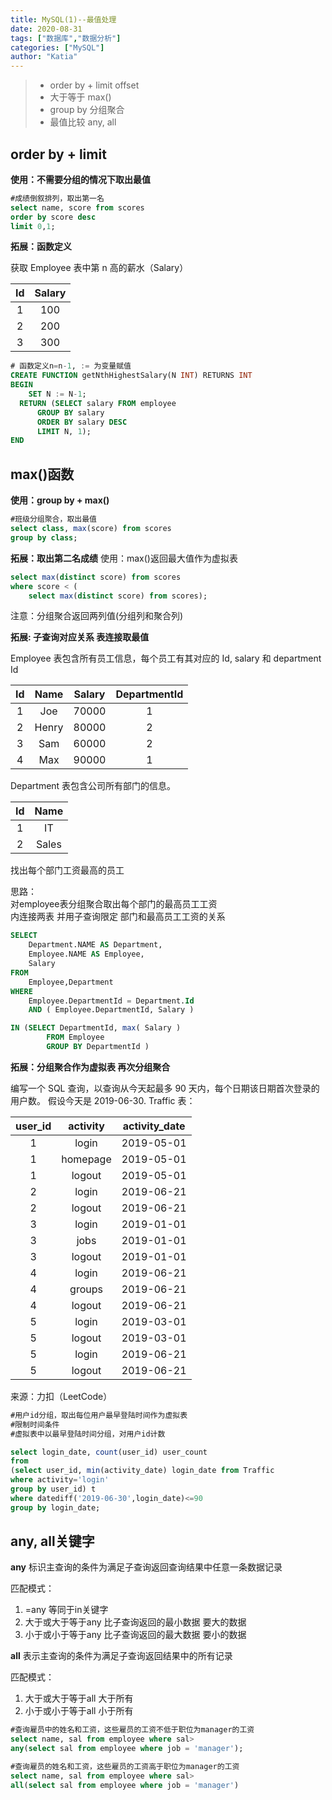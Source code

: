 ```yaml
---
title: MySQL(1)--最值处理
date: 2020-08-31
tags: ["数据库","数据分析"]
categories: ["MySQL"]
author: "Katia"
---
```


> * order by + limit offset
> * 大于等于 max()
> * group by 分组聚合
> * 最值比较 any, all

<!--more-->


## order by + limit 

**使用：不需要分组的情况下取出最值**
```sql
#成绩倒叙排列，取出第一名
select name, score from scores
order by score desc
limit 0,1;
```

**拓展：函数定义**

获取 Employee 表中第 n 高的薪水（Salary）

| <center>Id</center> | <center>Salary </center>|
| :-----: | :-----:  | 
| 1  | 100    |
| 2  | 200    |
| 3  | 300    |

```sql
# 函数定义n=n-1, := 为变量赋值
CREATE FUNCTION getNthHighestSalary(N INT) RETURNS INT
BEGIN
    SET N := N-1;
  RETURN (SELECT salary FROM employee
      GROUP BY salary
      ORDER BY salary DESC
      LIMIT N, 1);
END
```


## max()函数

**使用：group by + max()**
```sql
#班级分组聚合，取出最值
select class, max(score) from scores
group by class;
```


**拓展：取出第二名成绩**
使用：max()返回最大值作为虚拟表
```sql
select max(distinct score) from scores
where score < (
	select max(distinct score) from scores);
```
注意：分组聚合返回两列值(分组列和聚合列)



**拓展: 子查询对应关系 表连接取最值**

Employee 表包含所有员工信息，每个员工有其对应的 Id, salary 和 department Id  

| Id | Name  | Salary | DepartmentId |
| :-----: | :-----:  | :-----:  |:-----:  |
| 1  | Joe   | 70000  | 1            |
| 2  | Henry | 80000  | 2            |
| 3  | Sam   | 60000  | 2            |
| 4  | Max   | 90000  | 1            |


Department 表包含公司所有部门的信息。  


| Id | Name     |
| :-----: | :-----:  | 
| 1  | IT       |
| 2  | Sales    |

找出每个部门工资最高的员工

思路：  
对employee表分组聚合取出每个部门的最高员工工资  
内连接两表 并用子查询限定 部门和最高员工工资的关系

```sql
SELECT
	Department.NAME AS Department,
	Employee.NAME AS Employee,
	Salary 
FROM
	Employee,Department 
WHERE
	Employee.DepartmentId = Department.Id 
	AND ( Employee.DepartmentId, Salary )   

IN (SELECT DepartmentId, max( Salary ) 
        FROM Employee 
        GROUP BY DepartmentId )
```





**拓展：分组聚合作为虚拟表 再次分组聚合**

编写一个 SQL 查询，以查询从今天起最多 90 天内，每个日期该日期首次登录的用户数。
假设今天是 2019-06-30.
Traffic 表：

| <center>user_id</center> | <center>activity</center> | <center>activity_date </center>|
| :-----: | :-----:  | :----:  |
| 1       | login    | 2019-05-01    |
| 1       | homepage | 2019-05-01    |
| 1       | logout   | 2019-05-01    |
| 2       | login    | 2019-06-21    |
| 2       | logout   | 2019-06-21    |
| 3       | login    | 2019-01-01    |
| 3       | jobs     | 2019-01-01    |
| 3       | logout   | 2019-01-01    |
| 4       | login    | 2019-06-21    |
| 4       | groups   | 2019-06-21    |
| 4       | logout   | 2019-06-21    |
| 5       | login    | 2019-03-01    |
| 5       | logout   | 2019-03-01    |
| 5       | login    | 2019-06-21    |
| 5       | logout   | 2019-06-21    |

来源：力扣（LeetCode）

```sql 
#用户id分组，取出每位用户最早登陆时间作为虚拟表
#限制时间条件
#虚拟表中以最早登陆时间分组，对用户id计数

select login_date, count(user_id) user_count
from 
(select user_id, min(activity_date) login_date from Traffic
where activity='login'
group by user_id) t
where datediff('2019-06-30',login_date)<=90
group by login_date;
```


## any, all关键字

**any** 标识主查询的条件为满足子查询返回查询结果中任意一条数据记录

匹配模式：  
1. =any 等同于in关键字
2. 大于或大于等于any 比子查询返回的最小数据 要大的数据
3. 小于或小于等于any 比子查询返回的最大数据 要小的数据

**all** 表示主查询的条件为满足子查询返回结果中的所有记录  

匹配模式：  
1. 大于或大于等于all 大于所有
2. 小于或小于等于all 小于所有

```sql
#查询雇员中的姓名和工资，这些雇员的工资不低于职位为manager的工资
select name, sal from employee where sal>
any(select sal from employee where job = 'manager');

#查询雇员的姓名和工资，这些雇员的工资高于职位为manager的工资
select name, sal from employee where sal>
all(select sal from employee where job = 'manager')
```